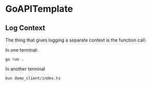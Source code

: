 # GoAPITemplate

## Log Context

The thing that gives logging a separate context is the function call:

In one terminal:

```
go run .
```

In another terminal
```
bun demo_client/index.ts
```